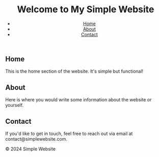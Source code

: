 <!DOCTYPE html>
<html lang="en">
<head>
  <meta charset="UTF-8">
  <meta name="viewport" content="width=device-width, initial-scale=1.0">
  <title>Simple Website</title>
  <link rel="stylesheet" href="styles.css">
</head>
<body>
  <header>
    <h1>Welcome to My Simple Website</h1>
    <nav>
      <ul>
        <li><a href="#home">Home</a></li>
        <li><a href="#about">About</a></li>
        <li><a href="#contact">Contact</a></li>
      </ul>
    </nav>
  </header>

  <section id="home">
    <h2>Home</h2>
    <p>This is the home section of the website. It's simple but functional!</p>
  </section>

  <section id="about">
    <h2>About</h2>
    <p>Here is where you would write some information about the website or yourself.</p>
  </section>

  <section id="contact">
    <h2>Contact</h2>
    <p>If you'd like to get in touch, feel free to reach out via email at contact@simplewebsite.com.</p>
  </section>

  <footer>
    <p>&copy; 2024 Simple Website</p>
  </footer>

  <script src="script.js"></script>
</body>
</html>
